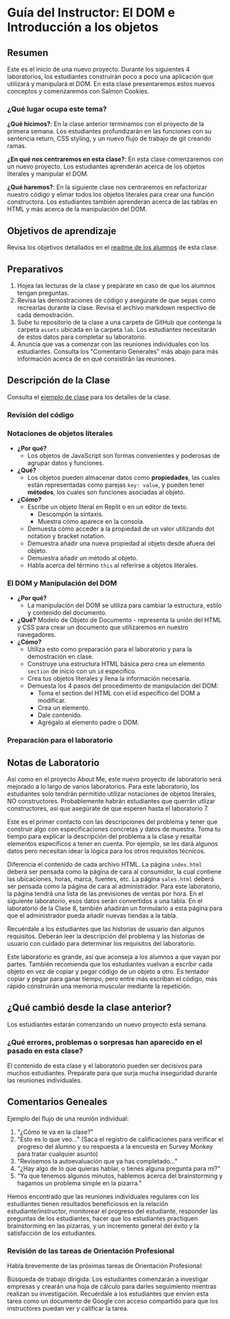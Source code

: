 ﻿# Guía del Instructor: El DOM e Introducción a los objetos

## Resumen

Este es el inicio de una nuevo proyecto. Durante los siguientes 4 laboratorios, los estudiantes construirán poco a poco una aplicación que utilizará y manipulará el DOM. En esta clase presentaremos estos nuevos conceptos y comenzaremos con Salmon Cookies.

### ¿Qué lugar ocupa este tema?

**¿Qué hicimos?**:
En la clase anterior terminamos con el proyecto de la primera semana. Los estudiantes profundizarán en las funciones con su sentencia return, CSS styling, y un nuevo flujo de trabajo de git creando ramas.

**¿En qué nos centraremos en esta clase?**:
En esta clase comenzaremos con un nuevo proyecto. Los estudiantes aprenderán acerca de los objetos literales y manipular el DOM.

**¿Qué haremos?**:
En la siguiente clase nos centraremos en refactorizar nuestro código y elimar todos los objetos literales para crear una función constructora. Los estudiantes también aprenderán acerca de las tablas en HTML y más acerca de la manipulación del DOM.

## Objetivos de aprendizaje

Revisa los objetivos detallados en el [readme de los alumnos](../README.md) de esta clase.

## Preparativos

1. Hojea las lecturas de la clase y prepárate en caso de que los alumnos tengan preguntas. 
1. Revisa las demostraciones de código y asegúrate de que sepas como recrearlas durante la clase. Revisa el archivo markdown respectivo de cada demostración.
1. Sube tu repositorio de la clase a una carpeta de GitHub que contenga la carpeta `assets` ubicada en la carpeta `lab`. Los estudiantes necesitarán de estos datos para completar su laboratorio.
1. Anuncia que vas a comenzar con las reuniones individuales con los estudiantes. Consulta los "Comentario Generales" más abajo para más información acerca de en qué consistirán las reuniones.

## Descripción de la Clase
<!-- NOTA PARA EL INSTRUCTOR: Si haces algún cambio en la clase, haz los cambios correspondientes en el LECTURE.md -->

Consulta el [ejemplo de clase](LECTURE.md) para los detalles de la clase.

### Revisión del código

### Notaciones de objetos literales

- **¿Por qué?**
  - Los objetos de JavaScript son formas convenientes y poderosas de agrupar datos y funciones.
- **¿Qué?**
  - Los objetos pueden almacenar datos como **propiedades**, las cuales están representadas como parejas `key: value`, y pueden tener **métodos**, los cuales son funciones asociadas al objeto.
- **¿Cómo?**
  - Escribe un objeto literal en Replit o en un editor de texto.
    - Descompón la sintaxis.
    - Muestra cómo aparece en la consola.
  - Demuesta cómo acceder a la propiedad de un valor utilizando dot notation y bracket notation.
  - Demuestra añadir una nueva propiedad al objeto desde afuera del objeto.
  - Demuestra añadir un método al objeto.
  - Habla acerca del término `this` al referirse a objetos literales.

### El DOM y Manipulación del DOM

- **¿Por qué?**
  - La manipulación del DOM se utiliza para cambiar la estructura, estilo y contenido del documento.
- **¿Qué?**
  Modelo de Objeto de Documento - representa la unión del HTML y CSS para crear un documento que utilizaremos en nuestro navegadores.
- **¿Cómo?**
  - Utiliza esto como preparación para el laboratorio y para la demostración en clase. 
  - Construye una estructura HTML básica pero crea un elemento `section` de inicio con un `id` específico.
  - Crea tus objetos literales y llena la información necesaria.
  - Demuesta los 4 pasos del procedimento de manipulación del DOM:
    - Toma el section del HTML con el id específico del DOM a modificar.
    - Crea un elemento.
    - Dale contenido.
    - Agrégalo al elemento padre o DOM.

### Preparación para el laboratorio

## Notas de Laboratorio

Así como en el proyecto About Me, este nuevo proyecto de laboratorio será mejorado a lo largo de varios laboratorios. Para este laboratorio, los estudiantes solo tendrán permitido utilizar notaciones de objetos literales, NO constructores. Probablemente habrán estudiantes que querrán utlizar constructores, así que asegúrate de que esperen hasta el laboratorio 7.

Este es el primer contacto con las descripciones del problema y tener que construir algo con especificaciones concretas y datos de muestra. Toma tu tiempo para explicar la descripción del problema a la clase y resaltar elementos específicos a tener en cuenta. Por ejemplo, se les dará algunos datos pero necesitan idear la lógica para los otros requisitos técnicos.

Diferencia el contenido de cada archivo HTML. La página `index.html` deberá ser pensada como la página de cara al consumidor, la cual contiene las ubicaciones, horas, marca, fuentes, etc. La página `sales.html` deberá ser pensada como la página de cara al administrador. Para este laboratorio, la página tendrá una lista de las previsiones de ventas por hora. En el siguiente laboratorio, esos datos serán convertidos a una tabla. En el laboratorio de la Clase 8, también añadirán un formulario a esta página para que el administrador pueda añadir nuevas tiendas a la tabla.

Recuérdale a los estudiantes que las historias de usuario dan algunos requisitos. Deberán leer la descripción del problema y las historias de usuario con cuidado para determinar los requisitos del laboratorio.

Este laboratorio es grande, así que aconseja a los alumnos a que vayan por partes. También recomienda que los estudiantes vuelvan a escribir cada objeto en vez de copiar y pegar código de un objeto a otro. Es tentador copiar y pegar para ganar tiempo, pero entre más escriban el código, más rápido construirán una memoria muscular mediante la repetición.

## ¿Qué cambió desde la clase anterior?

Los estudiantes estarán comenzando un nuevo proyecto esta semana.

### ¿Qué errores, problemas o sorpresas han aparecido en el pasado en esta clase?

El contenido de esta clase y el laboratorio pueden ser decisivos para muchos estudiantes. Prepárate para que surja mucha inseguridad durante las reuniones individuales.

## Comentarios Geneales

Ejemplo del flujo de una reunión individual:

1. "¿Cómo te va en la clase?"
1. "Esto es lo que veo..." (Saca el registro de calificaciones para verificar el progreso del alumno y su respuesta a la encuesta en Survey Monkey para tratar cualquier asunto)
1. "Revisemos la autoevaluación que ya has completado..."
1. "¿Hay algo de lo que quieras hablar, o tienes alguna pregunta para mí?"
1. "Ya que tenemos algunos minutos, hablemos acerca del brainstorming y hagamos un problema simple en la pizarra."

Hemos encontrado que las reuniones individuales regulares con los estudiantes tienen resultados beneficiosos en la relación estudiante/instructor, monitorear el progreso del estudiante, responder las preguntas de los estudiantes, hacer que los estudiantes practiquen brainstorming en las pizarras, y un incremento general del éxito y la satisfacción de los estudiantes.

### Revisión de las tareas de Orientación Profesional

Habla brevemente de las próximas tareas de Orientación Profesional:

Búsqueda de trabajo dirigida: Los estudiantes comenzarán a investigar empresas y crearán una hoja de cálculo para darles seguimiento mientras realizan su investigación. Recuérdale a los estudiantes que envíen esta tarea como un documento de Google con acceso compartido para que los instructores puedan ver y calificar la tarea.
